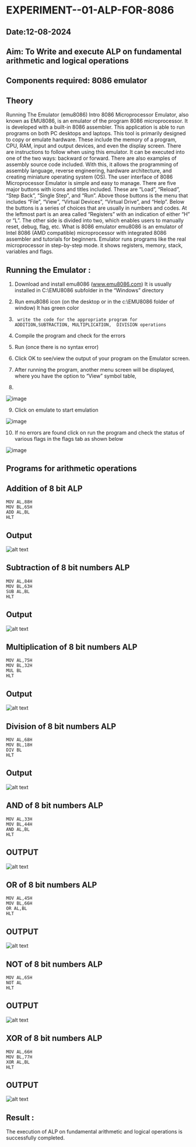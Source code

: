# EXPERIMENT--01-ALP-FOR-8086
## Date:12-08-2024
## Aim: To Write and execute ALP on fundamental arithmetic and logical operations
## Components required: 8086  emulator 
## Theory 
Running The Emulator (emu8086) Intro 8086 Microprocessor Emulator, also known as EMU8086, is an emulator of the program 8086 microprocessor. It is developed with a built-in 8086 assembler. This application is able to run programs on both PC desktops and laptops. This tool is primarily designed to copy or emulate hardware. These include the memory of a program, CPU, RAM, input and output devices, and even the display screen. There are instructions to follow when using this emulator. It can be executed into one of the two ways: backward or forward. There are also examples of assembly source code included. With this, it allows the programming of assembly language, reverse engineering, hardware architecture, and creating miniature operating system (OS). The user interface of 8086 Microprocessor Emulator is simple and easy to manage. There are five major buttons with icons and titles included. These are “Load”, “Reload”, “Step Back”, “Single Step”, and “Run”. Above those buttons is the menu that includes “File”, “View”, “Virtual Devices”, “Virtual Drive”, and “Help”. Below the buttons is a series of choices that are usually in numbers and codes. At the leftmost part is an area called “Registers” with an indication of either “H” or “L”. The other side is divided into two, which enables users to manually reset, debug, flag, etc. What is 8086 emulator emu8086 is an emulator of Intel 8086 (AMD compatible) microprocessor with integrated 8086 assembler and tutorials for beginners. Emulator runs programs like the real microprocessor in step-by-step mode. it shows registers, memory, stack, variables and flags.


 ## Running the Emulator :
1.	Download and install emu8086 (www.emu8086.com) It is usually installed in C:\EMU8086 subfolder in the “Windows” directory
2.	  Run  emu8086 icon (on the desktop or in the c:\EMU8086 folder of window) It has green color 
 
 
3.		write the code for the appropriate program for ADDITION,SUBTRACTION, MULTIPLICATION,  DIVISION operations 

4.	 Compile the program and check for the errors 
5.	Run (once there is no syntax error) 

6.	Click OK to see/view the output of your program on the Emulator screen. 


7.	After running the program, another menu screen will be displayed, where you have the option to “View” symbol table,
8.	 


![image](https://user-images.githubusercontent.com/36288975/189273263-d65baae9-4b8f-4723-afb3-c0ffa4052b04.png)











9.	Click on emulate to start emulation 








![image](https://user-images.githubusercontent.com/36288975/189273273-9bb36ec1-e2e8-4892-8d35-37707332bfdc.png)








10.	If no errors are found click on run the program and check the status of various flags in the flags tab as shown below 






![image](https://user-images.githubusercontent.com/36288975/189273277-113a2a33-4a40-4ff8-95a5-ecd3a1f504fe.png)







## Programs for arithmetic  operations

## Addition  of 8 bit ALP 
```
MOV AL,88H
MOV BL,65H
ADD AL,BL
HLT
```
## Output  
![alt text](Add.png)
## Subtraction   of 8 bit numbers  ALP 
 ```
MOV AL,84H
MOV BL,63H
SUB AL,BL
HLT
```
## Output  
![alt text](Sub.png)
## Multiplication of 8 bit numbers  ALP  
```
MOV AL,75H
MOV BL,32H
MUL BL
HLT
```
 ## Output  
![alt text](Mul.png)
## Division of 8 bit numbers  ALP 
```
MOV AL,68H
MOV BL,18H
DIV BL
HLT
```
## Output  
![alt text](Div.png)
## AND of 8 bit numbers  ALP 
```
MOV AL,33H
MOV BL,44H
AND AL,BL
HLT
```
## OUTPUT
![alt text](And.png)
## OR of 8 bit numbers  ALP 
```
MOV AL,45H
MOV BL,66H
OR AL,BL
HLT
```
## OUTPUT
![alt text](Or.png)
## NOT of 8 bit numbers  ALP 
```
MOV AL,65H
NOT AL
HLT
```
## OUTPUT
![alt text](Not.png)
## XOR of 8 bit numbers  ALP 
```
MOV AL,66H
MOV BL,77H
XOR AL,BL
HLT
```
## OUTPUT
![alt text](Xor.png)
## Result :
The execution of ALP on fundamental arithmetic and logical operations is successfully completed.
